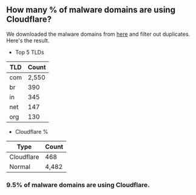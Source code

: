 ## How many % of malware domains are using Cloudflare?


We downloaded the malware domains from [here](https://urlhaus.abuse.ch) and filter out duplicates.
Here's the result.


[//]: # (start replacement)


- Top 5 TLDs

| TLD | Count |
| --- | --- |
| com | 2,550 |
| br | 390 |
| in | 345 |
| net | 147 |
| org | 130 |


- Cloudflare %

| Type | Count |
| --- | --- |
| Cloudflare | 468 |
| Normal | 4,482 |


### 9.5% of malware domains are using Cloudflare.